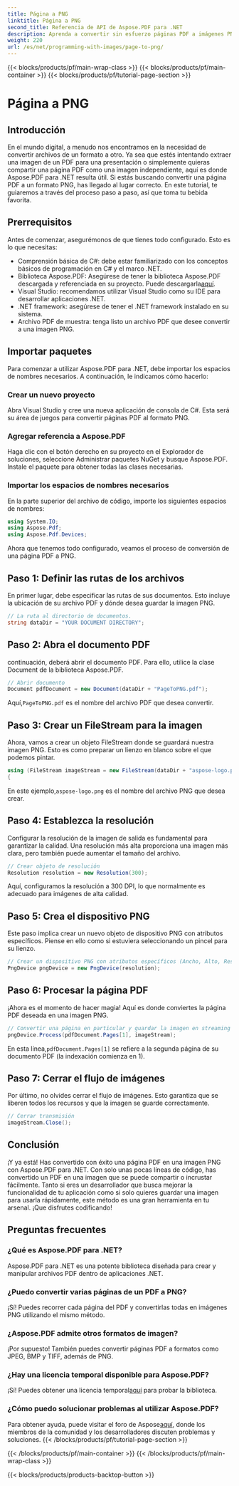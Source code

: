 ```yaml
---
title: Página a PNG
linktitle: Página a PNG
second_title: Referencia de API de Aspose.PDF para .NET
description: Aprenda a convertir sin esfuerzo páginas PDF a imágenes PNG usando Aspose.PDF para .NET en nuestro detallado tutorial paso a paso.
weight: 220
url: /es/net/programming-with-images/page-to-png/
---
```


{{< blocks/products/pf/main-wrap-class >}}
{{< blocks/products/pf/main-container >}}
{{< blocks/products/pf/tutorial-page-section >}}

# Página a PNG

## Introducción

En el mundo digital, a menudo nos encontramos en la necesidad de convertir archivos de un formato a otro. Ya sea que estés intentando extraer una imagen de un PDF para una presentación o simplemente quieras compartir una página PDF como una imagen independiente, aquí es donde Aspose.PDF para .NET resulta útil. Si estás buscando convertir una página PDF a un formato PNG, has llegado al lugar correcto. En este tutorial, te guiaremos a través del proceso paso a paso, así que toma tu bebida favorita.

## Prerrequisitos

Antes de comenzar, asegurémonos de que tienes todo configurado. Esto es lo que necesitas:
- Comprensión básica de C#: debe estar familiarizado con los conceptos básicos de programación en C# y el marco .NET.
-  Biblioteca Aspose.PDF: Asegúrese de tener la biblioteca Aspose.PDF descargada y referenciada en su proyecto. Puede descargarla[aquí](https://releases.aspose.com/pdf/net/).
- Visual Studio: recomendamos utilizar Visual Studio como su IDE para desarrollar aplicaciones .NET.
- .NET framework: asegúrese de tener el .NET framework instalado en su sistema.
- Archivo PDF de muestra: tenga listo un archivo PDF que desee convertir a una imagen PNG.

## Importar paquetes

Para comenzar a utilizar Aspose.PDF para .NET, debe importar los espacios de nombres necesarios. A continuación, le indicamos cómo hacerlo:

### Crear un nuevo proyecto

Abra Visual Studio y cree una nueva aplicación de consola de C#. Esta será su área de juegos para convertir páginas PDF al formato PNG.

### Agregar referencia a Aspose.PDF

Haga clic con el botón derecho en su proyecto en el Explorador de soluciones, seleccione Administrar paquetes NuGet y busque Aspose.PDF. Instale el paquete para obtener todas las clases necesarias.

### Importar los espacios de nombres necesarios

En la parte superior del archivo de código, importe los siguientes espacios de nombres:

```csharp
using System.IO;
using Aspose.Pdf;
using Aspose.Pdf.Devices;
```

Ahora que tenemos todo configurado, veamos el proceso de conversión de una página PDF a PNG.

## Paso 1: Definir las rutas de los archivos

En primer lugar, debe especificar las rutas de sus documentos. Esto incluye la ubicación de su archivo PDF y dónde desea guardar la imagen PNG. 

```csharp
// La ruta al directorio de documentos.
string dataDir = "YOUR DOCUMENT DIRECTORY";
```

## Paso 2: Abra el documento PDF

continuación, deberá abrir el documento PDF. Para ello, utilice la clase Document de la biblioteca Aspose.PDF.

```csharp
// Abrir documento
Document pdfDocument = new Document(dataDir + "PageToPNG.pdf");
```

 Aquí,`PageToPNG.pdf` es el nombre del archivo PDF que desea convertir.

## Paso 3: Crear un FileStream para la imagen

Ahora, vamos a crear un objeto FileStream donde se guardará nuestra imagen PNG. Esto es como preparar un lienzo en blanco sobre el que podemos pintar.

```csharp
using (FileStream imageStream = new FileStream(dataDir + "aspose-logo.png", FileMode.Create))
{
```

 En este ejemplo,`aspose-logo.png` es el nombre del archivo PNG que desea crear.

## Paso 4: Establezca la resolución

Configurar la resolución de la imagen de salida es fundamental para garantizar la calidad. Una resolución más alta proporciona una imagen más clara, pero también puede aumentar el tamaño del archivo.

```csharp
// Crear objeto de resolución
Resolution resolution = new Resolution(300);
```

Aquí, configuramos la resolución a 300 DPI, lo que normalmente es adecuado para imágenes de alta calidad.

## Paso 5: Crea el dispositivo PNG

Este paso implica crear un nuevo objeto de dispositivo PNG con atributos específicos. Piense en ello como si estuviera seleccionando un pincel para su lienzo.

```csharp
// Crear un dispositivo PNG con atributos específicos (Ancho, Alto, Resolución)
PngDevice pngDevice = new PngDevice(resolution);
```

## Paso 6: Procesar la página PDF

¡Ahora es el momento de hacer magia! Aquí es donde conviertes la página PDF deseada en una imagen PNG.

```csharp
// Convertir una página en particular y guardar la imagen en streaming
pngDevice.Process(pdfDocument.Pages[1], imageStream);
```

 En esta línea,`pdfDocument.Pages[1]` se refiere a la segunda página de su documento PDF (la indexación comienza en 1).

## Paso 7: Cerrar el flujo de imágenes

Por último, no olvides cerrar el flujo de imágenes. Esto garantiza que se liberen todos los recursos y que la imagen se guarde correctamente.

```csharp
// Cerrar transmisión
imageStream.Close();
```

## Conclusión

¡Y ya está! Has convertido con éxito una página PDF en una imagen PNG con Aspose.PDF para .NET. Con solo unas pocas líneas de código, has convertido un PDF en una imagen que se puede compartir o incrustar fácilmente. Tanto si eres un desarrollador que busca mejorar la funcionalidad de tu aplicación como si solo quieres guardar una imagen para usarla rápidamente, este método es una gran herramienta en tu arsenal. ¡Que disfrutes codificando!

## Preguntas frecuentes

### ¿Qué es Aspose.PDF para .NET?  
Aspose.PDF para .NET es una potente biblioteca diseñada para crear y manipular archivos PDF dentro de aplicaciones .NET.

### ¿Puedo convertir varias páginas de un PDF a PNG?  
¡Sí! Puedes recorrer cada página del PDF y convertirlas todas en imágenes PNG utilizando el mismo método.

### ¿Aspose.PDF admite otros formatos de imagen?  
¡Por supuesto! También puedes convertir páginas PDF a formatos como JPEG, BMP y TIFF, además de PNG.

### ¿Hay una licencia temporal disponible para Aspose.PDF?  
 ¡Sí! Puedes obtener una licencia temporal[aquí](https://purchase.aspose.com/temporary-license/) para probar la biblioteca.

### ¿Cómo puedo solucionar problemas al utilizar Aspose.PDF?  
 Para obtener ayuda, puede visitar el foro de Aspose[aquí](https://forum.aspose.com/c/pdf/10), donde los miembros de la comunidad y los desarrolladores discuten problemas y soluciones.
{{< /blocks/products/pf/tutorial-page-section >}}

{{< /blocks/products/pf/main-container >}}
{{< /blocks/products/pf/main-wrap-class >}}

{{< blocks/products/products-backtop-button >}}
